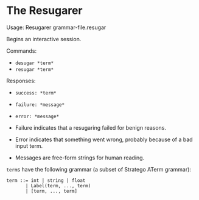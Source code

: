 # The Resugarer #

Usage: Resugarer grammar-file.resugar

Begins an interactive session.

Commands:

* `desugar *term*`
* `resugar *term*`

Responses:

* `success: *term*`
* `failure: *message*`
* `error: *message*`

* Failure indicates that a resugaring failed for benign reasons.
* Error indicates that something went wrong,
  probably because of a bad input term.
* Messages are free-form strings for human reading.


`term`s have the following grammar (a subset of Stratego ATerm grammar):

    term ::= int | string | float
           | Label(term, ..., term)
           | [term, ..., term]
